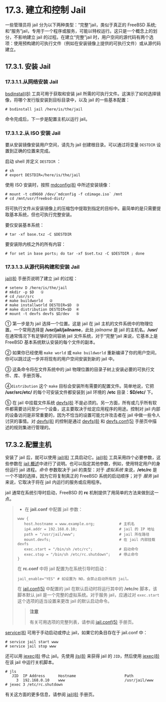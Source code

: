 # 17.3. 建立和控制 Jail

一些管理员将 jail 分为以下两种类型：“完整”jail，类似于真正的 FreeBSD 系统; 和“服务”jail，专用于一个程序或服务，可能以特权运行。这只是一个概念上的划分，不影响建立 jail 的过程。在建立“完整”jail 时，用户空间的源代码有两个选项：使用预构建的可执行文件（例如在安装镜像上提供的可执行文件）或从源代码建立。

## 17.3.1. 安装 Jail

### 17.3.1.1.从网络安装 Jail

[bsdinstall(8)](https://www.freebsd.org/cgi/man.cgi?query=bsdinstall&sektion=8&format=html) 工具可用于获取和安装 jail 所需的可执行文件。这演示了如何选择镜像，将哪个发行版安装到目标目录中，以及 jail 的一些基本配置：

```
# bsdinstall jail /here/is/the/jail
```

命令完成后，下一步是配置主机以运行 jail。

### 17.3.1.2.从 ISO 安装 Jail

要从安装镜像安装用户空间，请先为 jail 创建根目录。可以通过将变量 `DESTDIR` 设置到正确的位置来完成。

启动 shell 并定义 `DESTDIR` ：

```
# sh
# export DESTDIR=/here/is/the/jail
```

使用 ISO 安装时，按照 [mdconfig(8)](https://www.freebsd.org/cgi/man.cgi?query=mdconfig&sektion=8&format=html) 中所述安装镜像：

```
# mount -t cd9660 /dev/`mdconfig -f cdimage.iso` /mnt
# cd /mnt/usr/freebsd-dist/
```

将可执行文件从安装镜像上的压缩包中提取到指定的目标中。最简单的是只需要提取基本系统，但也可执行完整安装。

要仅安装基本系统：

```
# tar -xf base.txz -C $DESTDIR
```

要安装除内核之外的所有内容：

```
# for set in base ports; do tar -xf $set.txz -C $DESTDIR ; done
```

### 17.3.1.3.从源代码构建和安装 Jail

[jail(8)](https://www.freebsd.org/cgi/man.cgi?query=jail&sektion=8&format=html) 手册页说明了建立 jail 的过程：

```
# setenv D /here/is/the/jail
# mkdir -p $D   ①
# cd /usr/src
# make buildworld   ②
# make installworld DESTDIR=$D  ③
# make distribution DESTDIR=$D  ④
# mount -t devfs devfs $D/dev   ⑤
```

① 第一步是为 jail 选择一个位置。这是 jail 在 jail 主机的文件系统中的物理位置。一个常用选择是 **/usr/jail/jailname**，此处 _jailname_ 是 jail 的主机名。**/usr/** 在通常情况下有足够的空间容纳 jail 文件系统，对于“完整”jail 来说，它基本上是 FreeBSD 基本系统默认安装的每个文件的副本。

② 如果你已经使用 `make world` 或 `make buildworld` 重新编译了你的用户空间，你可以跳过这一步并将现有的用户空间安装到新的 jail 中。

③ 这条命令将在文件系统中的 jail 物理位置的目录子树上安装必要的可执行文件、库、手册页等。

④`distribution` 这个 `make` 目标会安装所有需要的配置文件。简单地说，它把 **/usr/src/etc/** 的每个可安装文件都安装到 jail 环境的 **/etc** 目录：**$D/etc/** 下。

⑤ 在 jail 中挂载文件系统 [devfs(8)](https://www.freebsd.org/cgi/man.cgi?query=devfs&sektion=8&format=html) 不是必须的。另一方面，所有或几乎所有软件都需要访问至少一个设备，这主要取决于给定应用程序的用途。控制对 jail 内部的设备访问是非常重要的，因为不恰当的设置可能允许攻击者在 jail 中做一些令人讨厌的事情。对 [devfs(8)](https://www.freebsd.org/cgi/man.cgi?query=devfs&sektion=8&format=html) 的控制是通过 [devfs(8)](https://www.freebsd.org/cgi/man.cgi?query=devfs&sektion=8&format=html) 和 [devfs.conf(5)](https://www.freebsd.org/cgi/man.cgi?query=devfs.conf&sektion=5&format=html) 手册页中描述的规则集进行管理的。

## 17.3.2.配置主机

安装了 jail 后，就可以使用 [jail(8)](https://www.freebsd.org/cgi/man.cgi?query=jail&sektion=8&format=html) 工具启动它。[jail(8)](https://www.freebsd.org/cgi/man.cgi?query=jail&sektion=8&format=html) 工具采用四个必要参数，这些参数在 [jail 概述](https://docs.freebsd.org/en/books/handbook/book/#jails-synopsis)中进行了说明。也可以指定其他参数，例如，使用特定用户的身份运行 jail 进程。_命令_ 参数取决于 jail 的类型：对于 _虚拟系统_ 来说，**/etc/rc** 是一个不错的选择，因为它将复制真正的 FreeBSD 系统的启动顺序；对于 _服务_ jail 来说，它取决于将在 jail 内运行的服务或应用程序。

jail 通常在系统引导时启动，FreeBSD 的 **rc** 机制提供了用简单的方法来做到这一点。

> - 在 **jail.conf** 中配置 jail 参数：
>
> ```
> www {
>    host.hostname = www.example.org;           # 主机名
>    ip4.addr = 192.168.0.10;                   # jail 的 IP 地址
>    path = "/usr/jail/www";                    # jail 所在路径
>    mount.devfs;                               # 在 jail 内部挂载 devfs
>    exec.start = "/bin/sh /etc/rc";            # 启动命令
>    exec.stop = "/bin/sh /etc/rc.shutdown";    # 停止命令
> }
> ```
>
> 在 **rc.conf** 中将 jail 配置为在系统引导时启动：
>
> ```
> jail_enable="YES" # 如设置为 NO，会禁止启动所有的 jail。
> ```
>
> 在 [jail.conf(5)](https://www.freebsd.org/cgi/man.cgi?query=jail.conf&sektion=5&format=html) 中配置的 jail 在默认启动时将运行其中的 **/etc/rc** 脚本，该脚本默认 jail 是一个完整的虚拟系统。对于服务 jail，应通过对 `exec.start` 这个选项的适当设置来更改 jail 的默认启动命令。
>
> > **注意**
> >
> > 有关可用选项的完整列表，请参阅 [jail.conf(5)](https://www.freebsd.org/cgi/man.cgi?query=jail.conf&sektion=5&format=html) 手册页。

[service(8)](https://www.freebsd.org/cgi/man.cgi?query=service&sektion=8&format=html) 可用于手动启动或停止 jail，如果它的条目存在于 jail.conf 中：

```
# service jail start www
# service jail stop www
```

还可以用 [jexec(8)](https://www.freebsd.org/cgi/man.cgi?query=jexec&sektion=8&format=html) 停止 jail。先使用 [jls(8)](https://www.freebsd.org/cgi/man.cgi?query=jls&sektion=8&format=html) 来获得 jail 的 `JID`，然后使用 [jexec(8)](https://www.freebsd.org/cgi/man.cgi?query=jexec&sektion=8&format=html) 在该 jail 中运行关机脚本。

```
# jls
   JID  IP Address      Hostname                      Path
     3  192.168.0.10    www                           /usr/jail/www
# jexec 3 /etc/rc.shutdown
```

有关这方面的更多信息，请参阅 [jail(8)](https://www.freebsd.org/cgi/man.cgi?query=jail&sektion=8&format=html) 手册页。